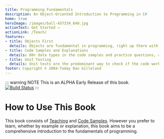 ```yaml
---
title: Programming Fundamentals
description: An Object-Oriented Introduction to Programming in C#
home: true
heroImage: /images/ball-457334_640.jpg
actionText: Get Started →
actionLink: /Teach/
features:
- title: Objects First
  details: Objects are fundamental in programming, right up there with Variables
- title: Code Samples and Explanations
  details: 80+ data types in the code samples and practice questions, arranged topically
- title: Unit Testing
  details: Unit tests are the predominant way to check if the code works (rather than building console user-interfaces)
footer: Copyright © 2004-Today Dan Gilleland
---
```

::: warning NOTE
This is an ALPHA Early Release of this book.
[![Build Status](https://travis-ci.org/Programming-0101/TheBook.svg?branch=publish)](https://travis-ci.org/Programming-0101/TheBook)
:::

# How to Use This Book

This book consists of [Teaching](Teach/) and [Code Samples](Topic/). However you prefer to learn, whether by example or explanation, this book aims to be a comprehensive introduction to the fundamentals of programming.
